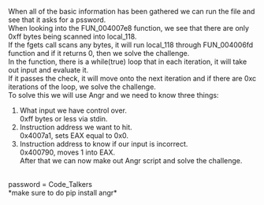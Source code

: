 When all of the basic information has been gathered we can run the file and see that it asks for a pssword. <br>
When looking into the FUN_004007e8 function, we see that there are only 0xff bytes being scanned into local_118. <br>
If the fgets call scans any bytes, it will run local_118 through FUN_004006fd function and if it returns 0, then we solve the challenge. <br>
In the function, there is a while(true) loop that in each iteration, it will take out input and evaluate it. <br>
If it passes the check, it will move onto the next iteration and if there are 0xc iterations of the loop, we solve the challenge. <br>
To solve this we will use Angr and we need to know three things: <br>
1. What input we have control over. <br>
0xff bytes or less via stdin. <br>
2. Instruction address we want to hit. <br>
0x4007a1, sets EAX equal to 0x0. <br>
3. Instruction address to know if our input is incorrect. <br>
0x400790, moves 1 into EAX. <br>
After that we can now make out Angr script and solve the challenge. <br>
<br>
password = Code_Talkers <br>
*make sure to do pip install angr*
